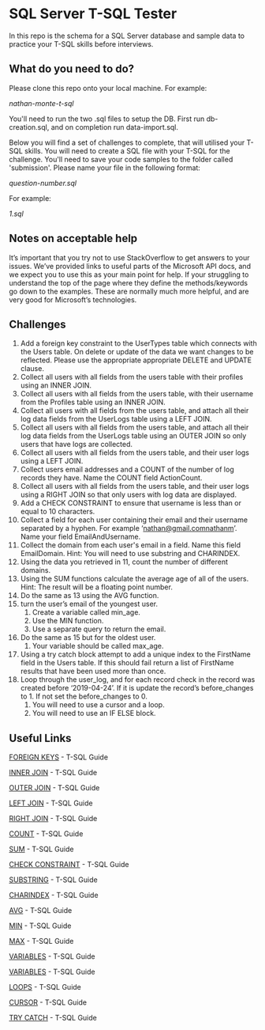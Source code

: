 # SQL Server T-SQL Tester

In this repo is the schema for a SQL Server database and sample data to practice your T-SQL skills before interviews.

## What do you need to do?

Please clone this repo onto your local machine. For example:

*nathan-monte-t-sql*

You'll need to run the two .sql files to setup the DB. First run db-creation.sql, and on completion run data-import.sql.

Below you will find a set of challenges to complete, that will utilised your T-SQL skills. You will need to create a SQL file with your T-SQL for the challenge. You'll need to save your code samples to the folder called 'submission'. Please name your file in the following format:

*question-number.sql*

For example:

*1.sql*

## Notes on acceptable help

It’s important that you try not to use StackOverflow to get answers to your issues. We’ve provided links to useful parts of the Microsoft API docs, and we expect you to use this as your main point for help. If your struggling to understand the top of the page where they define the methods/keywords go down to the examples. These are normally much more helpful, and are very good for Microsoft’s technologies.

## Challenges
1. Add a foreign key constraint to the UserTypes table which connects with the Users table. On delete or update of the data we want changes to be reflected. Please use the appropriate appropriate DELETE and UPDATE clause.
2. Collect all users with all fields from the users table with their profiles using an INNER JOIN.
3. Collect all users with all fields from the users table, with their username from the Profiles table using an INNER JOIN.
4. Collect all users with all fields from the users table, and attach all their log data fields from the UserLogs table using a LEFT JOIN.
5. Collect all users with all fields from the users table, and attach all their log data fields from the UserLogs table using an OUTER JOIN so only users that have logs are collected.
6. Collect all users with all fields from the users table, and their user logs using a LEFT JOIN.
7. Collect users email addresses and a COUNT of the number of log records they have. Name the COUNT field ActionCount. 
8. Collect all users with all fields from the users table, and their user logs using a RIGHT JOIN so that only users with log data are displayed.
9. Add a CHECK CONSTRAINT to ensure that username is less than or equal to 10 characters.
10. Collect a field for each user containing their email and their username separated by a hyphen. For example ‘nathan@gmail.comnathanm’. Name your field EmailAndUsername.
11. Collect the domain from each user's email in a field. Name this field EmailDomain. Hint: You will need to use substring and CHARINDEX.
12. Using the data you retrieved in 11, count the number of different domains.
13. Using the SUM functions calculate the average age of all of the users. Hint: The result will be a floating point number.
14. Do the same as 13 using the AVG function.
15. turn the user’s email of the youngest user.
    1. Create a variable called min_age.  
    1. Use the MIN function.
    2. Use a separate query to return the email.
16. Do the same as 15 but for the oldest user.
    1. Your variable should be called max_age.
17. Using a try catch block attempt to add a unique index to the FirstName field in the Users table. If this should fail return a list of FirstName results that have been used more than once.
18. Loop through the user_log, and for each record check in the record was created before ‘2019-04-24’. If it is update the record’s before_changes to 1. If not set the before_changes to 0.
    1. You will need to use a cursor and a loop.
    2. You will need to use an IF ELSE block.

## Useful Links

[FOREIGN KEYS](https://docs.microsoft.com/en-us/sql/relational-databases/tables/create-foreign-key-relationships?view=sql-server-2017) - T-SQL Guide

[INNER JOIN](https://docs.microsoft.com/en-us/sql/relational-databases/performance/joins?view=sql-server-2017) - T-SQL Guide

[OUTER JOIN](https://docs.microsoft.com/en-us/sql/relational-databases/performance/joins?view=sql-server-2017) - T-SQL Guide

[LEFT JOIN](https://docs.microsoft.com/en-us/sql/relational-databases/performance/joins?view=sql-server-2017) - T-SQL Guide

[RIGHT JOIN](https://docs.microsoft.com/en-us/sql/relational-databases/performance/joins?view=sql-server-2017) - T-SQL Guide

[COUNT](https://docs.microsoft.com/en-us/sql/t-sql/functions/count-transact-sql?view=sql-server-2017) - T-SQL Guide

[SUM](https://docs.microsoft.com/en-us/sql/t-sql/functions/sum-transact-sql?view=sql-server-2017) - T-SQL Guide

[CHECK CONSTRAINT](https://docs.microsoft.com/en-us/sql/relational-databases/tables/create-check-constraints?view=sql-server-2017) - T-SQL Guide

[SUBSTRING](https://docs.microsoft.com/en-us/sql/t-sql/functions/substring-transact-sql?view=sql-server-2017) - T-SQL Guide

[CHARINDEX](https://docs.microsoft.com/en-us/sql/t-sql/functions/charindex-transact-sql?view=sql-server-2017) - T-SQL Guide

[AVG](https://docs.microsoft.com/en-us/sql/t-sql/functions/avg-transact-sql?view=sql-server-2017) - T-SQL Guide

[MIN](https://docs.microsoft.com/en-us/sql/t-sql/functions/min-transact-sql?view=sql-server-2017) - T-SQL Guide

[MAX](https://docs.microsoft.com/en-us/sql/t-sql/functions/max-transact-sql?view=sql-server-2017) - T-SQL Guide

[VARIABLES](https://docs.microsoft.com/en-us/sql/t-sql/language-elements/declare-local-variable-transact-sql?view=sql-server-2017) - T-SQL Guide

[VARIABLES](https://docs.microsoft.com/en-us/sql/t-sql/language-elements/variables-transact-sql?view=sql-server-2017) - T-SQL Guide

[LOOPS](https://docs.microsoft.com/en-us/sql/t-sql/language-elements/while-transact-sql?view=sql-server-2017) - T-SQL Guide

[CURSOR](https://docs.microsoft.com/en-us/sql/t-sql/language-elements/cursors-transact-sql?view=sql-server-2017) - T-SQL Guide

[TRY CATCH](https://docs.microsoft.com/en-us/sql/t-sql/language-elements/try-catch-transact-sql?view=sql-server-2017) - T-SQL Guide

